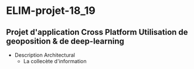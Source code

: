 # ELIM-projet-18_19 

Projet d'application Cross Platform
Utilisation de geoposition & de deep-learning
--------------------------------------------------

- Description Architectural
	* La collecète d'information
